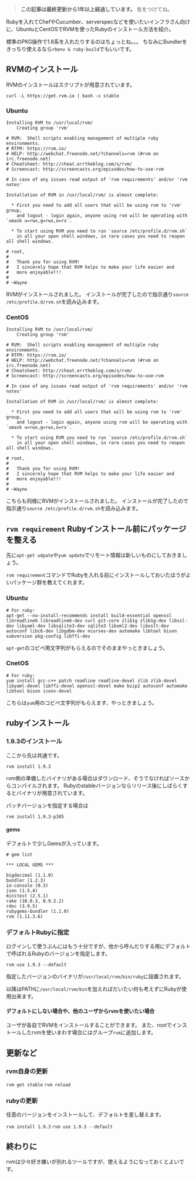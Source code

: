<!-- too_old -->
> **この記事は最終更新から1年以上経過しています。** 気をつけてね。

Rubyを入れてChefやCucumber、serverspecなどを使いたいインフラさん向けに、UbuntuとCentOSでRVMを使ったRubyのインストール方法を紹介。

標準のPKG操作で1.8系を入れたりするのはちょっとね。。。
ちなみにBundlerをきっちり使えるなら`rbenv & ruby-build`でもいいです。

## RVMのインストール

RVMのインストールはスクリプトが用意されています。

```
curl -L https://get.rvm.io | bash -s stable
```

### Ubuntu

```shell:rvm.io
Installing RVM to /usr/local/rvm/
    Creating group 'rvm'

# RVM:  Shell scripts enabling management of multiple ruby environments.
# RTFM: https://rvm.io/
# HELP: http://webchat.freenode.net/?channels=rvm (#rvm on irc.freenode.net)
# Cheatsheet: http://cheat.errtheblog.com/s/rvm/
# Screencast: http://screencasts.org/episodes/how-to-use-rvm

# In case of any issues read output of 'rvm requirements' and/or 'rvm notes'

Installation of RVM in /usr/local/rvm/ is almost complete:

  * First you need to add all users that will be using rvm to 'rvm' group,
    and logout - login again, anyone using rvm will be operating with `umask u=rwx,g=rwx,o=rx`.

  * To start using RVM you need to run `source /etc/profile.d/rvm.sh`
    in all your open shell windows, in rare cases you need to reopen all shell windows.

# root,
#
#   Thank you for using RVM!
#   I sincerely hope that RVM helps to make your life easier and
#   more enjoyable!!!
#
# ~Wayne
```

RVMがインストールされました。
インストールが完了したので指示通り`source /etc/profile.d/rvm.sh`を読み込みます。

### CentOS

```shell:rvm.io
Installing RVM to /usr/local/rvm/
    Creating group 'rvm'

# RVM:  Shell scripts enabling management of multiple ruby environments.
# RTFM: https://rvm.io/
# HELP: http://webchat.freenode.net/?channels=rvm (#rvm on irc.freenode.net)
# Cheatsheet: http://cheat.errtheblog.com/s/rvm/
# Screencast: http://screencasts.org/episodes/how-to-use-rvm

# In case of any issues read output of 'rvm requirements' and/or 'rvm notes'

Installation of RVM in /usr/local/rvm/ is almost complete:

  * First you need to add all users that will be using rvm to 'rvm' group,
    and logout - login again, anyone using rvm will be operating with `umask u=rwx,g=rwx,o=rx`.

  * To start using RVM you need to run `source /etc/profile.d/rvm.sh`
    in all your open shell windows, in rare cases you need to reopen all shell windows.

# root,
#
#   Thank you for using RVM!
#   I sincerely hope that RVM helps to make your life easier and
#   more enjoyable!!!
#
# ~Wayne
```

こちらも同様にRVMがインストールされました。
インストールが完了したので指示通り`source /etc/profile.d/rvm.sh`を読み込みます。


## `rvm requirement` Rubyインストール前にパッケージを整える

先に`apt-get udpate`や`yum update`でリモート情報は新しいものにしておきましょう。

`rvm requirement`コマンドでRubyを入れる前にインストールしておいたほうがよいパッケージ群を教えてくれます。

### Ubuntu 

```shell:rvm_requirement
# For ruby:
apt-get --no-install-recommends install build-essential openssl libreadline6 libreadline6-dev curl git-core zlib1g zlib1g-dev libssl-dev libyaml-dev libsqlite3-dev sqlite3 libxml2-dev libxslt-dev autoconf libc6-dev libgdbm-dev ncurses-dev automake libtool bison subversion pkg-config libffi-dev
```

`apt-get`のコピペ用文字列がもらえるのでそのままやっときましょう。

### CnetOS


```shell:rvm_requirement
# For ruby:
yum install gcc-c++ patch readline readline-devel zlib zlib-devel libyaml-devel libffi-devel openssl-devel make bzip2 autoconf automake libtool bison iconv-devel
```

こちらは`yum`用のコピペ文字列がもらえます、やっときましょう。


## rubyインストール

### 1.9.3のインストール

ここから先は共通です。

`rvm install 1.9.3`

rvm側の準備したバイナリがある場合はダウンロード、そうでなければソースからコンパイルされます。
Rubyのstableバージョンならリリース後にしばらくするとバイナリが用意されています。


パッチバージョンを指定する場合は

`rvm install 1.9.3-p385`


#### gems

デフォルトで少しGemsが入っています。

```shell:gem_list
# gem list

*** LOCAL GEMS ***

bigdecimal (1.1.0)
bundler (1.2.3)
io-console (0.3)
json (1.5.4)
minitest (2.5.1)
rake (10.0.3, 0.9.2.2)
rdoc (3.9.5)
rubygems-bundler (1.1.0)
rvm (1.11.3.6)
```

### デフォルトRubyに指定

ログインして使うぶんにはもう十分ですが、他から呼んだりする用にデフォルトで呼ばれるRubyのバージョンを指定します。

`rvm use 1.9.3 --default`

指定したバージョンのバイナリが`/usr/local/rvm/bin/ruby`に設置されます。

以降はPATHに`/usr/local/rvm/bin`を加えればだいたい何も考えずにRubyが使用出来ます。


#### デフォルトにしない場合や、他のユーザからrvmを使いたい場合

ユーザが各自でRVMをインストールすることができます。
また、rootでインストールしたrvmを使いまわす場合にはグループ`rvm`に追加します。

## 更新など

### rvm自身の更新

`rvm get stable`
`rvm reload`


### rubyの更新

任意のバージョンをインストールして、デフォルトを差し替えます。

`rvm install 1.9.3`
`rvm use 1.9.3 --default`



## 終わりに

rvmは少々好き嫌いが別れるツールですが、使えるようになっておくとよいです。

